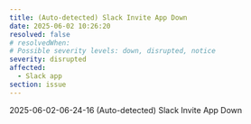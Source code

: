 ```yaml
---
title: (Auto-detected) Slack Invite App Down
date: 2025-06-02 10:26:20
resolved: false
# resolvedWhen: 
# Possible severity levels: down, disrupted, notice
severity: disrupted
affected:
  - Slack app
section: issue
---
```


2025-06-02-06-24-16 (Auto-detected) Slack Invite App Down

